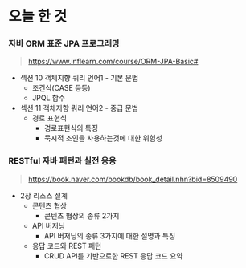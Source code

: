 # 오늘 한 것

### 자바 ORM 표준 JPA 프로그래밍
> https://www.inflearn.com/course/ORM-JPA-Basic#

- 섹션 10 객체지향 쿼리 언어1 - 기본 문법
    - 조건식(CASE 등등)
    - JPQL 함수
- 섹션 11 객체지향 쿼리 언어2 - 중급 문법
    - 경로 표현식
        - 경로표현식의 특징
        - 묵시적 조인을 사용하는것에 대한 위험성

### RESTful 자바 패턴과 실전 응용
> https://book.naver.com/bookdb/book_detail.nhn?bid=8509490

- 2장 리소스 설계
    - 콘텐츠 협상
        - 콘텐츠 협상의 종류 2가지
    - API 버저닝
        - API 버저닝의 종류 3가지에 대한 설명과 특징
    - 응답 코드와 REST 패턴
        - CRUD API를 기반으로한 REST 응답 코드 요약 